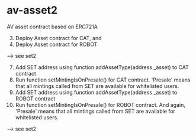 # av-asset2
AV asset contract based on ERC721A

3) Deploy Asset contract for CAT, and
4) Deploy Asset contract for ROBOT

--> see set2

7) Add SET address using function addAssetType(address _asset) to CAT contract
8) Run function setMintingIsOnPresale() for CAT contract. 'Presale' means that all mintings called from SET are available for whitelisted users.
9) Add SET address using function addAssetType(address _asset) to ROBOT contract
10) Run function setMintingIsOnPresale() for ROBOT contract. And again, 'Presale' means that all mintings called from SET are available for whitelisted users.

--> see set2


